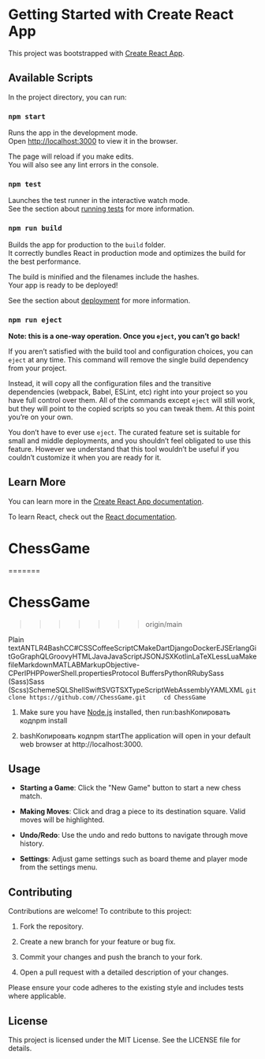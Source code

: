 
# Getting Started with Create React App

This project was bootstrapped with [Create React App](https://github.com/facebook/create-react-app).

## Available Scripts

In the project directory, you can run:

### `npm start`

Runs the app in the development mode.\
Open [http://localhost:3000](http://localhost:3000) to view it in the browser.

The page will reload if you make edits.\
You will also see any lint errors in the console.

### `npm test`

Launches the test runner in the interactive watch mode.\
See the section about [running tests](https://facebook.github.io/create-react-app/docs/running-tests) for more information.

### `npm run build`

Builds the app for production to the `build` folder.\
It correctly bundles React in production mode and optimizes the build for the best performance.

The build is minified and the filenames include the hashes.\
Your app is ready to be deployed!

See the section about [deployment](https://facebook.github.io/create-react-app/docs/deployment) for more information.

### `npm run eject`

**Note: this is a one-way operation. Once you `eject`, you can’t go back!**

If you aren’t satisfied with the build tool and configuration choices, you can `eject` at any time. This command will remove the single build dependency from your project.

Instead, it will copy all the configuration files and the transitive dependencies (webpack, Babel, ESLint, etc) right into your project so you have full control over them. All of the commands except `eject` will still work, but they will point to the copied scripts so you can tweak them. At this point you’re on your own.

You don’t have to ever use `eject`. The curated feature set is suitable for small and middle deployments, and you shouldn’t feel obligated to use this feature. However we understand that this tool wouldn’t be useful if you couldn’t customize it when you are ready for it.

## Learn More

You can learn more in the [Create React App documentation](https://facebook.github.io/create-react-app/docs/getting-started).

To learn React, check out the [React documentation](https://reactjs.org/).
# ChessGame
=======
# ChessGame
>>>>>>> origin/main





Plain textANTLR4BashCC#CSSCoffeeScriptCMakeDartDjangoDockerEJSErlangGitGoGraphQLGroovyHTMLJavaJavaScriptJSONJSXKotlinLaTeXLessLuaMakefileMarkdownMATLABMarkupObjective-CPerlPHPPowerShell.propertiesProtocol BuffersPythonRRubySass (Sass)Sass (Scss)SchemeSQLShellSwiftSVGTSXTypeScriptWebAssemblyYAMLXML   `git clone https://github.com//ChessGame.git     cd ChessGame`

1.  Make sure you have [Node.js](https://nodejs.org/) installed, then run:bashКопировать кодnpm install
    
2.  bashКопировать кодnpm startThe application will open in your default web browser at http://localhost:3000.
    

Usage
-----

*   **Starting a Game**: Click the "New Game" button to start a new chess match.
    
*   **Making Moves**: Click and drag a piece to its destination square. Valid moves will be highlighted.
    
*   **Undo/Redo**: Use the undo and redo buttons to navigate through move history.
    
*   **Settings**: Adjust game settings such as board theme and player mode from the settings menu.
    

Contributing
------------

Contributions are welcome! To contribute to this project:

1.  Fork the repository.
    
2.  Create a new branch for your feature or bug fix.
    
3.  Commit your changes and push the branch to your fork.
    
4.  Open a pull request with a detailed description of your changes.
    

Please ensure your code adheres to the existing style and includes tests where applicable.

License
-------

This project is licensed under the MIT License. See the LICENSE file for details.
